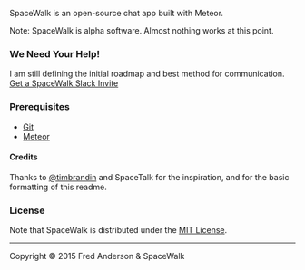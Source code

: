 SpaceWalk is an open-source chat app built with Meteor.

Note: SpaceWalk is alpha software. Almost nothing works at this point.

### We Need Your Help!

I am still defining the initial roadmap and best method for communication.
[Get a SpaceWalk Slack Invite](https://spacewalk.meteor.com)

### Prerequisites

* [Git](http://git-scm.com/book/en/v2/Getting-Started-Installing-Git)
* [Meteor](https://www.meteor.com/install)

#### Credits

Thanks to [@timbrandin](https://twitter.com/timbrandin) and SpaceTalk for the inspiration, and for the basic formatting of this readme.

### License

Note that SpaceWalk is distributed under the [MIT License](http://opensource.org/licenses/MIT).

-------

Copyright © 2015 Fred Anderson &amp; SpaceWalk